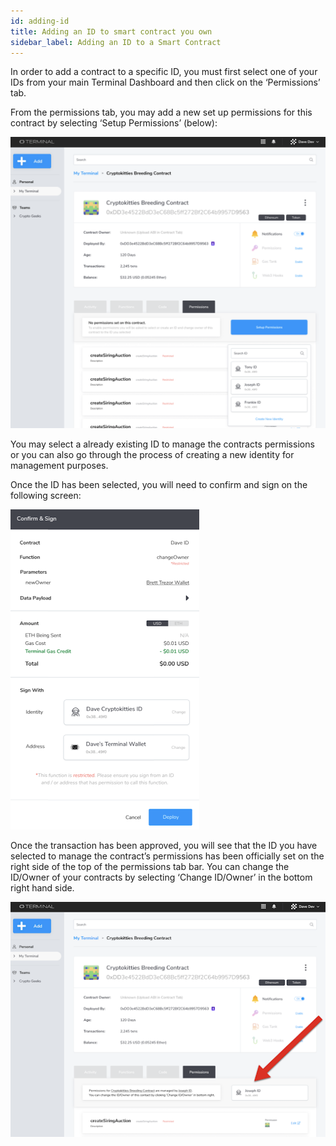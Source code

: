 ```yaml
---
id: adding-id
title: Adding an ID to smart contract you own
sidebar_label: Adding an ID to a Smart Contract
---
```


In order to add a contract to a specific ID, you must first select one of your IDs from your main Terminal Dashboard and then click on the ‘Permissions’ tab. 

From the permissions tab, you may add a new set up permissions for this contract by selecting ‘Setup Permissions’ (below): 

 ![login](assets/images/dAppTool/dAppToola1.png)

 You may select a already existing ID to manage the contracts permissions or you can also go through the process of creating a new identity for management purposes. 


Once the ID has been selected, you will need to confirm and sign on the following screen: 

 ![login](assets/images/dAppTool/dAppToola2.png)

 Once the transaction has been approved, you will see that the ID you have selected to manage the contract’s permissions has been officially set on the right side of the top of the permissions tab bar. You can change the ID/Owner of your contracts by selecting ‘Change ID/Owner’ in the bottom right hand side. 

  ![login](assets/images/dAppTool/dAppToola3.png)

  




